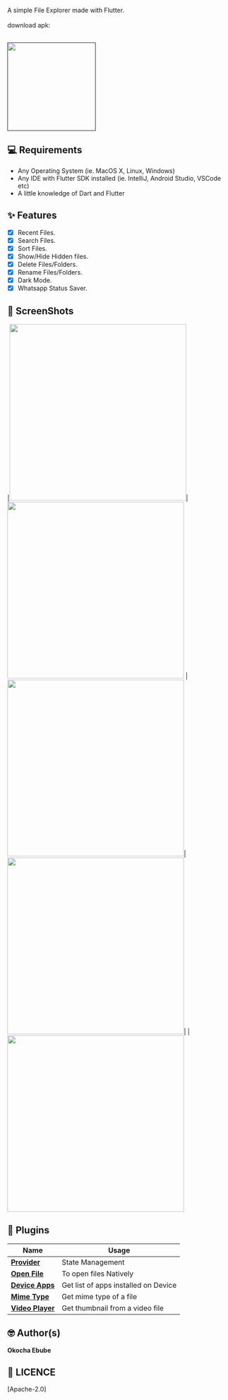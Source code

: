 
A simple File Explorer made with Flutter.
<br>
<br>
download apk: 

<br>
<a href=""><img src="https://playerzon.com/asset/download.png" width="200"></img></a>
<br>


## 💻 Requirements
* Any Operating System (ie. MacOS X, Linux, Windows)
* Any IDE with Flutter SDK installed (ie. IntelliJ, Android Studio, VSCode etc)
* A little knowledge of Dart and Flutter

## ✨ Features
- [x] Recent Files.
- [x] Search Files.
- [x] Sort Files.
- [x] Show/Hide Hidden files.
- [x] Delete Files/Folders.
- [x] Rename Files/Folders.
- [x] Dark Mode.
- [x] Whatsapp Status Saver.

## 📸 ScreenShots

|<img src="ss/1.png" width="400">|<img src="ss/2.png" width="400">
|<img src="ss/3.png" width="400">|<img src="ss/4.png" width="400">|
|<img src="ss/5.png" width="400">

## 🔌 Plugins
| Name | Usage |
|------|-------|
|[**Provider**](https://pub.dev/packages/provider)| State Management|
|[**Open File**](https://pub.dev/packages/open_file)| To open files Natively|
|[**Device Apps**](https://pub.dev/packages/device_apps)| Get list of apps installed on Device|
|[**Mime Type**](https://pub.dev/packages/mime_type)| Get mime type of a file|
|[**Video Player**](https://pub.dev/packages/video_player)| Get thumbnail from a video file|


## 🤓 Author(s)
**Okocha Ebube**





## 🔖 LICENCE
[Apache-2.0]